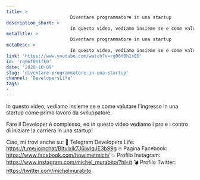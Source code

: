 ```yaml
---
title: > 
                        Diventare programmatore in una startup
description_short: > 
                        In questo video, vediamo insieme se e come valutare l'ingresso in una startup come primo lavoro da sviluppatore. Fare il ...
metaTitle: > 
                        Diventare programmatore in una startup
metaDesc: > 
                        In questo video, vediamo insieme se e come valutare l'ingresso in una startup come primo lavoro da sviluppatore. Fare il ...
link: 'https://www.youtube.com/watch?v=rg06f0h1fE0'
id: 'rg06f0h1fE0'
date: '2020-10-09'
slug: 'diventare-programmatore-in-una-startup'
channel: 'DevelopersLife'
tags: 
- 
---
```

In questo video, vediamo insieme se e come valutare l'ingresso in una startup come primo lavoro da sviluppatore.

Fare il Developer è complesso, ed in questo video vediamo i pro e i contro di iniziare la carriera in una startup!

Ciao, mi trovi anche su:
🧨 Telegram Developers Life: https://t.me/joinchat/BItvlxik7J6iwIqJE3b99g
🔥 Pagina Facebook: https://www.facebook.com/howimetmich/
💥 Profilo Instagram: https://www.instagram.com/michel_murabito/?hl=it
💣 Profilo Twitter: https://twitter.com/michelmurabito